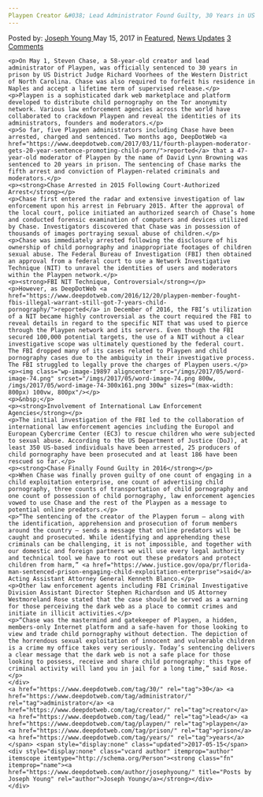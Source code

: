 ```yaml
---
Playpen Creator &#038; Lead Administrator Found Guilty, 30 Years in US Prison
---
```

<article class="post-listing post-19884 post type-post status-publish format-standard has-post-thumbnail hentry  tag-1778 tag-administrator tag-creator tag-guilty tag-lead tag-playpen tag-prison tag-years">
    <div class="post-inner">
        <span>Posted by: <a href="https://www.deepdotweb.com/author/josephyoung/" title="">Joseph Young </a></span>
    <span>May 15, 2017</span>
    <span>in <a href="https://www.deepdotweb.com/category/deepdot-news/" rel="category tag">Featured</a>, <a href="https://www.deepdotweb.com/category/news-updates/" rel="category tag">News Updates</a></span>
    <span><a href="https://www.deepdotweb.com/2017/05/15/playpen-creator-lead-administrator-found-guilty-30-years-us-prison/#comments">3 Comments</a></span>
    </p>
    <div class="clear"></div>
    
    <p>On May 1, Steven Chase, a 58-year-old creator and lead administrator of Playpen, was officially sentenced to 30 years in prison by US District Judge Richard Voorhees of the Western District of North Carolina. Chase was also required to forfeit his residence in Naples and accept a lifetime term of supervised release.</p>
    <p>Playpen is a sophisticated dark web marketplace and platform developed to distribute child pornography on the Tor anonymity network. Various law enforcement agencies across the world have collaborated to crackdown Playpen and reveal the identities of its administrators, founders and moderators.</p>
    <p>So far, five Playpen administrators including Chase have been arrested, charged and sentenced. Two months ago, DeepDotWeb <a href="https://www.deepdotweb.com/2017/03/11/fourth-playpen-moderator-gets-20-year-sentence-promoting-child-porn/">reported</a> that a 47-year-old moderator of Playpen by the name of David Lynn Browning was sentenced to 20 years in prison. The sentencing of Chase marks the fifth arrest and conviction of Playpen-related criminals and moderators.</p>
    <p><strong>Chase Arrested in 2015 Following Court-Authorized Arrest</strong></p>
    <p>Chase first entered the radar and extensive investigation of law enforcement upon his arrest in February 2015. After the approval of the local court, police initiated an authorized search of Chase’s home and conducted forensic examination of computers and devices utilized by Chase. Investigators discovered that Chase was in possession of thousands of images portraying sexual abuse of children.</p>
    <p>Chase was immediately arrested following the disclosure of his ownership of child pornography and inappropriate footages of children sexual abuse. The Federal Bureau of Investigation (FBI) then obtained an approval from a federal court to use a Network Investigative Technique (NIT) to unravel the identities of users and moderators within the Playpen network.</p>
    <p><strong>FBI NIT Technique, Controversial</strong></p>
    <p>However, as DeepDotWeb <a href="https://www.deepdotweb.com/2016/12/20/playpen-member-fought-fbis-illegal-warrant-still-got-7-years-child-pornography/">reported</a> in December of 2016, the FBI’s utilization of a NIT became highly controversial as the court required the FBI to reveal details in regard to the specific NIT that was used to pierce through the Playpen network and its servers. Even though the FBI secured 100,000 potential targets, the use of a NIT without a clear investigative scope was ultimately questioned by the federal court. The FBI dropped many of its cases related to Playpen and child pornography cases due to the ambiguity in their investigative process. The FBI struggled to legally prove the charges of Playpen users.</p>
    <p><img class="wp-image-19897 aligncenter" src="/imgs/2017/05/word-image-74.png" srcset="/imgs/2017/05/word-image-74.png 800w, /imgs/2017/05/word-image-74-300x161.png 300w" sizes="(max-width: 800px) 100vw, 800px"/></p>
    <p>&nbsp;</p>
    <p><strong>Involvement of International Law Enforcement Agencies</strong></p>
    <p>The initial investigation of the FBI led to the collaboration of international law enforcement agencies including the Europol and European Cybercrime Center (EC3) to rescue children who were subjected to sexual abuse. According to the US Department of Justice (DoJ), at least 350 US-based individuals have been arrested, 25 producers of child pornography have been prosecuted and at least 186 have been rescued so far.</p>
    <p><strong>Chase Finally Found Guilty in 2016</strong></p>
    <p>When Chase was finally proven guilty of one count of engaging in a child exploitation enterprise, one count of advertising child pornography, three counts of transportation of child pornography and one count of possession of child pornography, law enforcement agencies vowed to use Chase and the rest of the Playpen as a message to potential online predators.</p>
    <p>“The sentencing of the creator of the Playpen forum – along with the identification, apprehension and prosecution of forum members around the country – sends a message that online predators will be caught and prosecuted. While identifying and apprehending these criminals can be challenging, it is not impossible, and together with our domestic and foreign partners we will use every legal authority and technical tool we have to root out these predators and protect children from harm,” <a href="https://www.justice.gov/opa/pr/florida-man-sentenced-prison-engaging-child-exploitation-enterprise">said</a> Acting Assistant Attorney General Kenneth Blanco.</p>
    <p>Other law enforcement agents including FBI Criminal Investigative Division Assistant Director Stephen Richardson and US Attorney Westmoreland Rose stated that the case should be served as a warning for those perceiving the dark web as a place to commit crimes and initiate in illicit activities.</p>
    <p>“Chase was the mastermind and gatekeeper of Playpen, a hidden, members-only Internet platform and a safe-haven for those looking to view and trade child pornography without detection. The depiction of the horrendous sexual exploitation of innocent and vulnerable children is a crime my office takes very seriously. Today’s sentencing delivers a clear message that the dark web is not a safe place for those looking to possess, receive and share child pornography: this type of criminal activity will land you in jail for a long time,” said Rose.</p>
    </div>
    <a href="https://www.deepdotweb.com/tag/30/" rel="tag">30</a> <a href="https://www.deepdotweb.com/tag/administrator/" rel="tag">administrator</a> <a href="https://www.deepdotweb.com/tag/creator/" rel="tag">creator</a>  <a href="https://www.deepdotweb.com/tag/lead/" rel="tag">lead</a> <a href="https://www.deepdotweb.com/tag/playpen/" rel="tag">playpen</a> <a href="https://www.deepdotweb.com/tag/prison/" rel="tag">prison</a> <a href="https://www.deepdotweb.com/tag/years/" rel="tag">years</a></span> <span style="display:none" class="updated">2017-05-15</span>
    <div style="display:none" class="vcard author" itemprop="author" itemscope itemtype="http://schema.org/Person"><strong class="fn" itemprop="name"><a href="https://www.deepdotweb.com/author/josephyoung/" title="Posts by Joseph Young" rel="author">Joseph Young</a></strong></div>
    </div>
</article>


